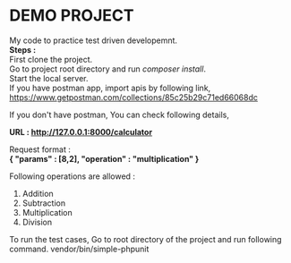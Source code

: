 # DEMO PROJECT

My code to practice test driven developemnt.   
**Steps :**      
First clone the project.  
Go to project root directory and run _composer install_.  
Start the local server.  
If you have postman app, import apis by following link,
https://www.getpostman.com/collections/85c25b29c71ed66068dc

If you don't have postman, You can check following details,

**URL : http://127.0.0.1:8000/calculator**

Request format :   
**{
	"params" : [8,2],
	"operation" : "multiplication"
}**

Following operations are allowed :   
1) Addition
2) Subtraction
3) Multiplication
4) Division

To run the test cases, Go to root directory of the project and run following command.
vendor/bin/simple-phpunit

